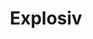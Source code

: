 ---
title: Explosiv
description: A static JSX site generator
link: "https://github.com/vixalien/explosiv"
created: 1613257365445
explainer: "/post/explosiv"
---